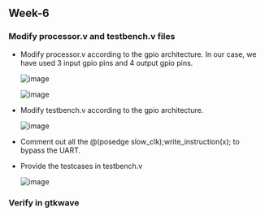 ## Week-6

### Modify processor.v and testbench.v files

  - Modify processor.v according to the gpio architecture. In our case, we have used 3 input gpio pins and 4 output gpio pins.

    ![image](https://github.com/VamsiKaparthi/riscv-hdp/assets/89274263/8e6cd5e0-19e5-4462-a5c9-3c33dbc73331)

    ![image](https://github.com/VamsiKaparthi/riscv-hdp/assets/89274263/bbb90e53-565a-495a-8431-80802b7f3e0a)

  - Modify testbench.v according to the gpio architecture.

    ![image](https://github.com/VamsiKaparthi/riscv-hdp/assets/89274263/a672c72c-0d82-4994-a4f5-87a133b9e2fb)

  - Comment out all the @(posedge slow_clk);write_instruction(x); to bypass the UART. 
    
  - Provide the testcases in testbench.v

    ![image](https://github.com/VamsiKaparthi/riscv-hdp/assets/89274263/730dbbaf-8502-4d83-bce6-01bab1b055eb)


### Verify in gtkwave


